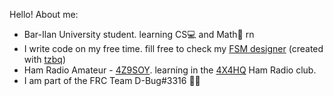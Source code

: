 Hello!
About me:
* Bar-Ilan University student. learning CS💻 and Math🧮 rn
* I write code on my free time. fill free to check my [FSM designer](https://avasay-sayava.github.io/fsm-designer/) (created with [tzbq](https://github.com/Tzabarpho/))
* Ham Radio Amateur - [4Z9SOY](https://www.qrz.com/db/4Z9SOY). learning in the [4X4HQ](https://www.qrz.com/db/4X4HQ) Ham Radio club.
* I am part of the FRC Team D-Bug#3316 🐞🤖
